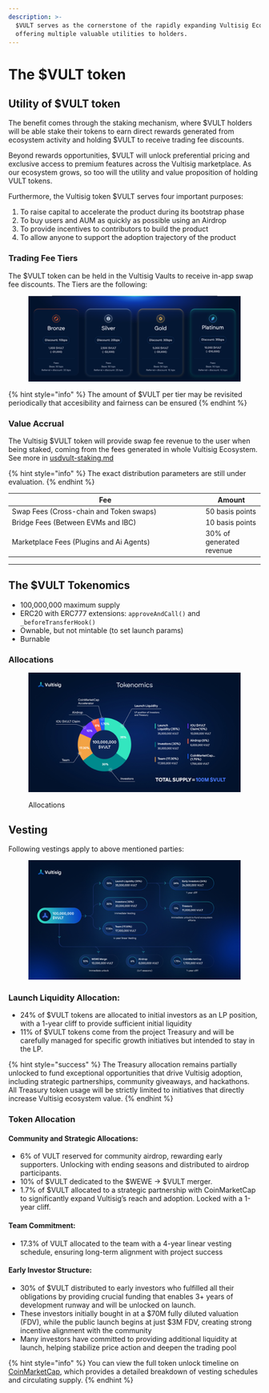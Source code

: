 ```yaml
---
description: >-
  $VULT serves as the cornerstone of the rapidly expanding Vultisig Ecosystem,
  offering multiple valuable utilities to holders.
---
```


# The $VULT token

## Utility of $VULT token

The benefit comes through the staking mechanism, where $VULT holders will be able stake their tokens to earn direct rewards generated from ecosystem activity and holding $VULT to receive trading fee discounts.

Beyond rewards opportunities, $VULT will unlock preferential pricing and exclusive access to premium features across the Vultisig marketplace. As our ecosystem grows, so too will the utility and value proposition of holding VULT tokens.

Furthermore, the Vultisig token $VULT serves four important purposes:

1. To raise capital to accelerate the product during its bootstrap phase
2. To buy users and AUM as quickly as possible using an Airdrop
3. To provide incentives to contributors to build the product
4. To allow anyone to support the adoption trajectory of the product

### Trading Fee Tiers

The $VULT token can be held in the Vultisig Vaults to receive in-app swap fee discounts. The Tiers are the following:

<figure><img src="../.gitbook/assets/discount tiers (1).png" alt=""><figcaption></figcaption></figure>

{% hint style="info" %}
The amount of $VULT per tier may be revisited periodically that accesibility and fairness can be ensured
{% endhint %}

### Value Accrual

The Vultisig $VULT token will provide swap fee revenue to the user when being staked, coming from the fees generated in whole Vultisig Ecosystem. \
See more in [usdvult-staking.md](../vultisig-token/usdvult-staking.md "mention")

{% hint style="info" %}
The exact distribution parameters are still under evaluation.
{% endhint %}

<table><thead><tr><th width="373">Fee</th><th>Amount</th></tr></thead><tbody><tr><td>Swap Fees (Cross-chain and Token swaps)</td><td>50 basis points</td></tr><tr><td>Bridge Fees (Between EVMs and IBC)</td><td>10 basis points</td></tr><tr><td>Marketplace Fees (Plugins and Ai Agents)</td><td>30% of generated revenue</td></tr></tbody></table>

***

## The $VULT Tokenomics

* 100,000,000 maximum supply
* ERC20 with ERC777 extensions: `approveAndCall()` and `_beforeTransferHook()`
* Ownable, but not mintable (to set launch params)
* Burnable

### Allocations

<figure><img src="../.gitbook/assets/Main Pitch - 19.jpg" alt=""><figcaption><p>Allocations</p></figcaption></figure>

## Vesting

Following vestings apply to above mentioned parties:

<figure><img src="../.gitbook/assets/Allocation.jpg" alt=""><figcaption></figcaption></figure>

### **Launch Liquidity Allocation:**

* 24% of $VULT tokens are allocated to initial investors as an LP position, with a 1-year cliff to provide sufficient initial liquidity
* 11% of $VULT tokens come from the project Treasury and will be carefully managed for specific growth initiatives but intended to stay in the LP.

{% hint style="success" %}
The Treasury allocation remains partially unlocked to fund exceptional opportunities that drive Vultisig adoption, including strategic partnerships, community giveaways, and hackathons.\
All Treasury token usage will be strictly limited to initiatives that directly increase Vultisig ecosystem value.
{% endhint %}

### **Token Allocation**

#### **Community and Strategic Allocations:**

* 6% of VULT reserved for community airdrop, rewarding early supporters. Unlocking with ending seasons and distributed to airdrop participants.
* 10% of $VULT dedicated to the $WEWE → $VULT merger.
* 1.7% of $VULT allocated to a strategic partnership with CoinMarketCap to significantly expand Vultisig’s reach and adoption. Locked with a 1-year cliff.

#### **Team Commitment:**

* 17.3% of VULT allocated to the team with a 4-year linear vesting schedule, ensuring long-term alignment with project success

#### **Early Investor Structure:**

* 30% of $VULT distributed to early investors who fulfilled all their obligations by providing crucial funding that enables 3+ years of development runway and will be unlocked on launch.
* These investors initially bought in at a $70M fully diluted valuation (FDV), while the public launch begins at just $3M FDV, creating strong incentive alignment with the community
* Many investors have committed to providing additional liquidity at launch, helping stabilize price action and deepen the trading pool

{% hint style="info" %}
You can view the full token unlock timeline on [CoinMarketCap](https://coinmarketcap.com/currencies/vultisig/#token_unlocks), which provides a detailed breakdown of vesting schedules and circulating supply.
{% endhint %}
